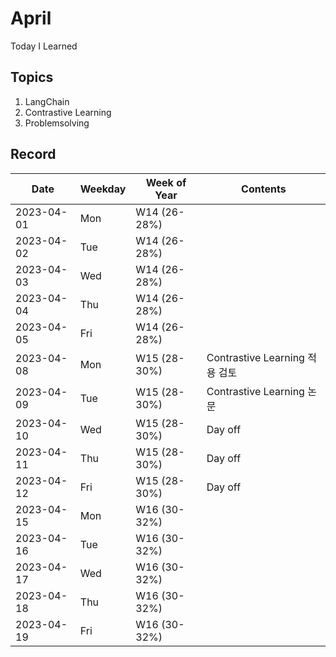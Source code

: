 # April
Today I Learned

## Topics
1. LangChain
2. Contrastive Learning
3. Problemsolving

## Record

|Date|Weekday|Week of Year|Contents|
|---|---|---|---|
|2023-04-01|Mon|W14 (26-28%)||
|2023-04-02|Tue|W14 (26-28%)||
|2023-04-03|Wed|W14 (26-28%)||
|2023-04-04|Thu|W14 (26-28%)||
|2023-04-05|Fri|W14 (26-28%)||
|2023-04-08|Mon|W15 (28-30%)|Contrastive Learning 적용 검토|
|2023-04-09|Tue|W15 (28-30%)|Contrastive Learning 논문|
|2023-04-10|Wed|W15 (28-30%)|Day off|
|2023-04-11|Thu|W15 (28-30%)|Day off|
|2023-04-12|Fri|W15 (28-30%)|Day off|
|2023-04-15|Mon|W16 (30-32%)||
|2023-04-16|Tue|W16 (30-32%)||
|2023-04-17|Wed|W16 (30-32%)||
|2023-04-18|Thu|W16 (30-32%)||
|2023-04-19|Fri|W16 (30-32%)||